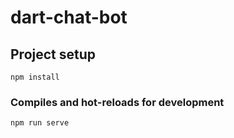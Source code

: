 # dart-chat-bot

## Project setup
```
npm install
```

### Compiles and hot-reloads for development
```
npm run serve
```